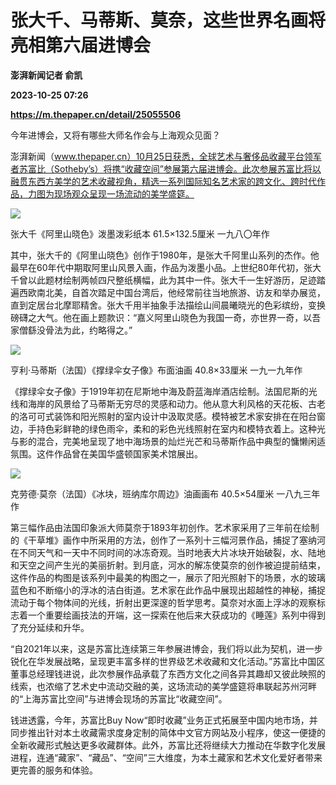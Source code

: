 # 张大千、马蒂斯、莫奈，这些世界名画将亮相第六届进博会
**澎湃新闻记者 俞凯**

**2023-10-25 07:26**

**https://m.thepaper.cn/detail/25055506**

今年进博会，又将有哪些大师名作会与上海观众见面？

澎湃新闻（www.thepaper.cn）10月25日获悉，全球艺术与奢侈品收藏平台领军者苏富比（Sotheby’s）将携“收藏空间”参展第六届进博会。此次参展苏富比将以融贯东西方美学的艺术收藏视角，精选一系列国际知名艺术家的跨文化、跨时代作品，力图为现场观众呈现一场流动的美学盛筵。

![](https://imagecloud.thepaper.cn/thepaper/image/275/570/119.png)

张大千《阿里山晓色》泼墨泼彩纸本 61.5×132.5厘米 一九八〇年作

其中，张大千的《阿里山晓色》创作于1980年，是张大千阿里山系列的杰作。他最早在60年代中期取阿里山风景入画，作品为泼墨小品。上世纪80年代初，张大千曾以此题材绘制两帧四尺整纸横幅，此为其中一件。张大千一生好游历，足迹踏遍西欧南北美，自首次踏足中国台湾后，他经常前往当地旅游、访友和举办展览，直到定居台北摩耶精舍。张大千用半抽象手法描绘山间晨曦晓光的色彩缤纷，变换磅礴之大气。他在画上题款识：“嘉义阿里山晓色为我国一奇，亦世界一奇，以吾家僧繇没骨法为此，约略得之。”

![](https://imagecloud.thepaper.cn/thepaper/image/275/570/120.png)

亨利·马蒂斯（法国）《撑绿伞女子像》布面油画 40.8×33厘米 一九一九年作

《撑绿伞女子像》于1919年初在尼斯地中海及蔚蓝海岸酒店绘制。法国尼斯的光线和海岸的风景给了马蒂斯无穷尽的灵感和动力。他从意大利风格的天花板、古老的洛可可式装饰和阳光照射的室内设计中汲取灵感。模特被艺术家安排在在阳台窗边，手持色彩鲜艳的绿色雨伞，柔和的彩色光线照射在室内和模特衣着上。这种光与影的混合，完美地呈现了地中海场景的灿烂光芒和马蒂斯作品中典型的慵懒闲适氛围。这件作品曾在美国华盛顿国家美术馆展出。

![](https://imagecloud.thepaper.cn/thepaper/image/275/570/121.png)

克劳德·莫奈（法国）《冰块，班纳库尔周边》油画画布 40.5×54厘米 一八九三年作

第三幅作品由法国印象派大师莫奈于1893年初创作。艺术家采用了三年前在绘制的《干草堆》画作中所采用的方法，创作了一系列十三幅河景作品，捕捉了塞纳河在不同天气和一天中不同时间的冰冻奇观。当时地表大片冰块开始破裂，水、陆地和天空之间产生光的美丽折射。到月底，河水的解冻使莫奈的创作被迫提前结束，这件作品的构图是该系列中最美的构图之一，展示了阳光照射下的场景，水的玻璃蓝色和不断缩小的浮冰的洁白街道。艺术家在此作品中展现出超越性的神秘，捕捉流动于每个物体间的光线，折射出更深邃的哲学思考。莫奈对水面上浮冰的观察标志着一个重要绘画技法的开端，这一探索在他后来大获成功的《睡莲》系列中得到了充分延续和升华。

“自2021年以来，这是苏富比连续第三年参展进博会，我们将以此为契机，进一步锐化在华发展战略，呈现更丰富多样的世界级艺术收藏和文化活动。”苏富比中国区董事总经理钱进说，此次参展作品承载了东西方文化之间各异其趣却又彼此映照的线索，也浓缩了艺术史中流动交融的美，这场流动的美学盛筵将串联起苏州河畔的“上海苏富比空间”与进博会现场的苏富比“收藏空间”。

钱进透露，今年，苏富比Buy Now“即时收藏”业务正式拓展至中国内地市场，并同步推出针对本土收藏需求度身定制的简体中文官方网站及小程序，使这一便捷的全新收藏形式触达更多收藏群体。此外，苏富比还将继续大力推动在华数字化发展进程，连通“藏家”、“藏品”、“空间”三大维度，为本土藏家和艺术文化爱好者带来更完善的服务和体验。